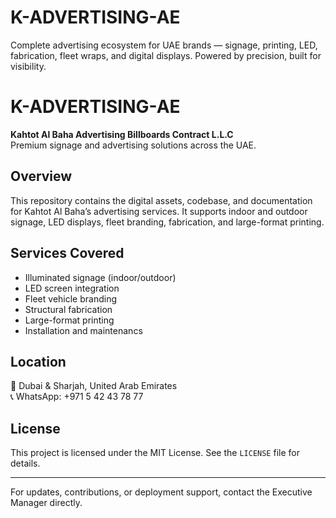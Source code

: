 # K-ADVERTISING-AE
Complete advertising ecosystem for UAE brands — signage, printing, LED, fabrication, fleet wraps, and digital displays. Powered by precision, built for visibility.
# K-ADVERTISING-AE

**Kahtot Al Baha Advertising Billboards Contract L.L.C**  
Premium signage and advertising solutions across the UAE.

## Overview
This repository contains the digital assets, codebase, and documentation for Kahtot Al Baha’s advertising services. It supports indoor and outdoor signage, LED displays, fleet branding, fabrication, and large-format printing.

## Services Covered
- Illuminated signage (indoor/outdoor)
- LED screen integration
- Fleet vehicle branding
- Structural fabrication
- Large-format printing
- Installation and maintenancs 

## Location
📍 Dubai & Sharjah, United Arab Emirates  
📞 WhatsApp: +971 5 42 43 78 77

## License
This project is licensed under the MIT License. See the `LICENSE` file for details.

---

For updates, contributions, or deployment support, contact the Executive Manager directly.
